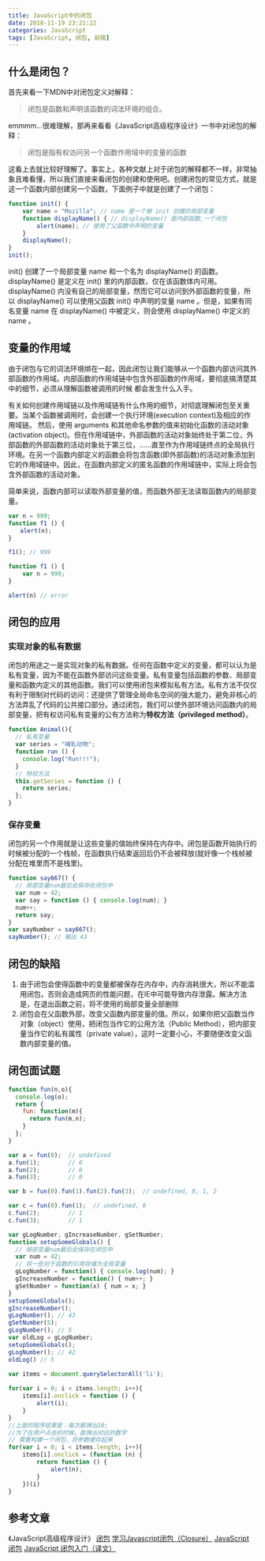 ```yaml
---
title: JavaScript中的闭包
date: 2018-11-19 23:21:22
categories: JavaScript
tags: [JavaScript, 闭包, 前端]
---
```


## 什么是闭包？
首先来看一下MDN中对闭包定义对解释：
> 闭包是函数和声明该函数的词法环境的组合。

emmmm...很难理解，那再来看看《JavaScript高级程序设计》一书中对闭包的解释：
> 闭包是指有权访问另一个函数作用域中的变量的函数

这看上去就比较好理解了。事实上，各种文献上对于闭包的解释都不一样，非常抽象且难看懂，所以我们直接来看闭包的创建和使用吧。创建闭包的常见方式，就是这一个函数内部创建另一个函数，下面例子中就是创建了一个闭包：
```javascript
function init() {
    var name = "Mozilla"; // name 是一个被 init 创建的局部变量
    function displayName() { // displayName() 是内部函数,一个闭包
        alert(name); // 使用了父函数中声明的变量
    }
    displayName();
}
init();
```

init() 创建了一个局部变量 name 和一个名为 displayName() 的函数。displayName() 是定义在 init() 里的内部函数，仅在该函数体内可用。displayName() 内没有自己的局部变量，然而它可以访问到外部函数的变量，所以 displayName() 可以使用父函数 init() 中声明的变量 name 。但是，如果有同名变量 name 在 displayName() 中被定义，则会使用 displayName() 中定义的 name 。

## 变量的作用域
由于闭包与它的词法环境绑在一起，因此闭包让我们能够从一个函数内部访问其外部函数的作用域。内部函数的作用域链中包含外部函数的作用域，要彻底搞清楚其中的细节，必须从理解函数被调用的时候 都会发生什么入手。

有关如何创建作用域链以及作用域链有什么作用的细节，对彻底理解闭包至关重要。当某个函数被调用时，会创建一个执行环境(execution context)及相应的作用域链。 然后，使用 arguments 和其他命名参数的值来初始化函数的活动对象(activation object)。但在作用域链中，外部函数的活动对象始终处于第二位，外部函数的外部函数的活动对象处于第三位，......直至作为作用域链终点的全局执行环境。在另一个函数内部定义的函数会将包含函数(即外部函数)的活动对象添加到它的作用域链中。因此，在函数内部定义的匿名函数的作用域链中，实际上将会包含外部函数的活动对象。

简单来说，函数内部可以读取外部变量的值，而函数外部无法读取函数内的局部变量。
```javascript
var n = 999;
function f1 () {
　　alert(n);
}

f1(); // 999
```
```javascript
function f1 () {
    var n = 999;
}

alert(n) // error
```

## 闭包的应用
### 实现对象的私有数据
闭包的用途之一是实现对象的私有数据。任何在函数中定义的变量，都可以认为是私有变量，因为不能在函数外部访问这些变量。私有变量包括函数的参数、局部变量和函数内定义的其他函数。我们可以使用闭包来模拟私有方法。私有方法不仅仅有利于限制对代码的访问：还提供了管理全局命名空间的强大能力，避免非核心的方法弄乱了代码的公共接口部分。通过闭包，我们可以使外部环境访问函数内的局部变量，把有权访问私有变量的公有方法称为**特权方法（privileged method）**。
```javascript
function Animal(){
  // 私有变量
  var series = "哺乳动物";
  function run () {
    console.log("Run!!!");
  }
  // 特权方法
  this.getSeries = function () {
    return series;
  };
}
```

### 保存变量
闭包的另一个作用就是让这些变量的值始终保持在内存中。闭包是函数开始执行的时候被分配的一个栈帧，在函数执行结束返回后仍不会被释放(就好像一个栈帧被分配在堆里而不是栈里)。
```javascript
function say667() {
  // 局部变量num最后会保存在闭包中
  var num = 42;
  var say = function () { console.log(num); }
  num++;
  return say;
}
var sayNumber = say667();
sayNumber(); // 输出 43
```

## 闭包的缺陷
1. 由于闭包会使得函数中的变量都被保存在内存中，内存消耗很大，所以不能滥用闭包，否则会造成网页的性能问题，在IE中可能导致内存泄露。解决方法是，在退出函数之前，将不使用的局部变量全部删除
2. 闭包会在父函数外部，改变父函数内部变量的值。所以，如果你把父函数当作对象（object）使用，把闭包当作它的公用方法（Public Method），把内部变量当作它的私有属性（private value），这时一定要小心，不要随便改变父函数内部变量的值。

## 闭包面试题
```javascript
function fun(n,o){
  console.log(o);
  return {
    fun: function(m){
      return fun(m,n);
    }
  };
}

var a = fun(0);  // undefined
a.fun(1);        // 0        
a.fun(2);        // 0
a.fun(3);        // 0

var b = fun(0).fun(1).fun(2).fun(3);  // undefined, 0, 1, 2

var c = fun(0).fun(1);  // undefined, 0
c.fun(2);        // 1
c.fun(3);        // 1
```

```javascript
var gLogNumber, gIncreaseNumber, gSetNumber;
function setupSomeGlobals() {
  // 局部变量num最后会保存在闭包中
  var num = 42;
  // 将一些对于函数的引用存储为全局变量
  gLogNumber = function() { console.log(num); }
  gIncreaseNumber = function() { num++; }
  gSetNumber = function(x) { num = x; }
}
setupSomeGlobals();
gIncreaseNumber();
gLogNumber(); // 43
gSetNumber(5);
gLogNumber(); // 5
var oldLog = gLogNumber;
setupSomeGlobals();
gLogNumber(); // 42
oldLog() // 5
```

```javascript
var items = document.querySelectorAll('li');
      
for(var i = 0; i < items.length; i++){
    items[i].onclick = function () {
        alert(i);
    }
}
//上面的程序结果是：每次都弹出10;
//为了在用户点击的时候，能弹出对应的数字
// 需要构建一个闭包，将参数缓存起来
for(var i = 0; i < items.length; i++){
    items[i].onclick = (function (n) {
        return function () {
            alert(n);
        }
    })(i)
}
```

## 参考文章
《JavaScript高级程序设计》
[闭包](https://developer.mozilla.org/zh-CN/docs/Web/JavaScript/Closures)
[学习Javascript闭包（Closure）](http://www.ruanyifeng.com/blog/2009/08/learning_javascript_closures.html)
[JavaScript 闭包](https://juejin.im/entry/57d60f7067f3560057e37e25)
[JavaScript 闭包入门（译文）](https://juejin.im/post/58832fe72f301e00697b672d)

